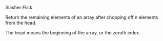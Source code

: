 Slasher Flick 

Return the remaining elements of an array 
after chopping off n elements from the head.

The head means the beginning of the array, 
or the zeroth index.